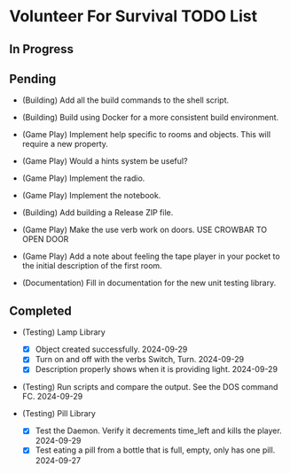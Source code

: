 # Volunteer For Survival TODO List

## In Progress

## Pending

* (Building) Add all the build commands to the shell script.

* (Building) Build using Docker for a more consistent build environment.

* (Game Play) Implement help specific to rooms and objects. This will require a new property.

* (Game Play) Would a hints system be useful?

* (Game Play) Implement the radio.

* (Game Play) Implement the notebook.

* (Building) Add building a Release ZIP file.

* (Game Play) Make the use verb work on doors. USE CROWBAR TO OPEN DOOR

* (Game Play) Add a note about feeling the tape player in your pocket to the initial description of the first room.

* (Documentation) Fill in documentation for the new unit testing library.

## Completed

* (Testing) Lamp Library
  * [X] Object created successfully. 2024-09-29
  * [X] Turn on and off with the verbs Switch, Turn. 2024-09-29
  * [X] Description properly shows when it is providing light. 2024-09-29

* (Testing) Run scripts and compare the output. See the DOS command FC. 2024-09-29

* (Testing) Pill Library
  * [X] Test the Daemon. Verify it decrements time_left and kills the player. 2024-09-29
  * [X] Test eating a pill from a bottle that is full, empty, only has one pill. 2024-09-27
